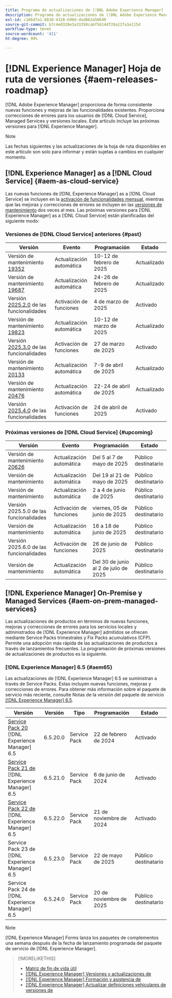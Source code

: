 ```yaml
---
title: Programa de actualizaciones de [!DNL Adobe Experience Manager]
description: Programa de actualizaciones de [!DNL Adobe Experience Manager]
exl-id: c106d7a1-8810-4328-b99d-dad862a50640
source-git-commit: b7c4e0328e3a33350cabf5614df28a12fa1e115d
workflow-type: tm+mt
source-wordcount: '411'
ht-degree: 99%

---
```



# [!DNL Experience Manager] Hoja de ruta de versiones {#aem-releases-roadmap}

[!DNL Adobe Experience Manager] proporciona de forma consistente nuevas funciones y mejoras de las funcionalidades existentes. Proporciona correcciones de errores para los usuarios de [!DNL Cloud Service], Managed Services y versiones locales. Este artículo incluye las próximas versiones para [!DNL Experience Manager].

>[!NOTE]
>
>Las fechas siguientes y las actualizaciones de la hoja de ruta disponibles en este artículo son solo para informar y están sujetas a cambios en cualquier momento.

## [!DNL Experience Manager] as a [!DNL Cloud Service] {#aem-as-cloud-service}

Las nuevas funciones de [!DNL Experience Manager] as a [!DNL Cloud Service] se incluyen en la [activación de funcionalidades mensual](https://experienceleague.adobe.com/es/docs/experience-manager-cloud-service/content/release-notes/release-notes/release-notes-current), mientras que las mejoras y correcciones de errores se incluyen en las [versiones de mantenimiento](https://experienceleague.adobe.com/es/docs/experience-manager-cloud-service/content/release-notes/maintenance/latest) dos veces al mes.
Las próximas versiones para [!DNL Experience Manager] as a [!DNL Cloud Service] están planificadas del siguiente modo:

### Versiones de [!DNL Cloud Service] anteriores {#past}

| Versión | Evento | Programación | Estado |
|---|---|---|---|
| Versión de mantenimiento [19352](https://experienceleague.adobe.com/es/docs/experience-manager-cloud-service/content/release-notes/maintenance/2025/2025-2-0#19352) | Actualización automática | 10-12 de febrero de 2025 | Actualizado |
| Versión de mantenimiento [19687](https://experienceleague.adobe.com/es/docs/experience-manager-cloud-service/content/release-notes/maintenance/2025/2025-2-0#19687) | Actualización automática | 24-26 de febrero de 2025 | Actualizado |
| Versión [2025.2.0](https://experienceleague.adobe.com/es/docs/experience-manager-cloud-service/content/release-notes/release-notes/2025/release-notes-2025-2-0) de las funcionalidades | Activación de funciones | 4 de marzo de 2025 | Activado |
| Versión de mantenimiento [19823](https://experienceleague.adobe.com/es/docs/experience-manager-cloud-service/content/release-notes/maintenance/2025/2025-3-0#19823) | Actualización automática | 10-12 de marzo de 2025 | Actualizado |
| Versión [2025.3.0](https://experienceleague.adobe.com/es/docs/experience-manager-cloud-service/content/release-notes/release-notes/2025/release-notes-2025-3-0) de las funcionalidades | Activación de funciones | 27 de marzo de 2025 | Activado |
| Versión de mantenimiento [20133](https://experienceleague.adobe.com/es/docs/experience-manager-cloud-service/content/release-notes/maintenance/2025/2025-4-0#20133) | Actualización automática | 7-9 de abril de 2025 | Actualizado |
| Versión de mantenimiento [20476](https://experienceleague.adobe.com/en/docs/experience-manager-cloud-service/content/release-notes/maintenance/2025/2025-4-0#20476) | Actualización automática | 22-24 de abril de 2025 | Actualizado |
| Versión [2025.4.0](https://experienceleague.adobe.com/es/docs/experience-manager-cloud-service/content/release-notes/release-notes/release-notes-current) de las funcionalidades | Activación de funciones | 24 de abril de 2025 | Activado |

### Próximas versiones de [!DNL Cloud Service] {#upcoming}

| Versión | Evento | Programación | Estado |
|---|---|---|---|
| Versión de mantenimiento [20626](https://experienceleague.adobe.com/es/docs/experience-manager-cloud-service/content/release-notes/maintenance/latest) | Actualización automática | Del 5 al 7 de mayo de 2025 | Público destinatario |
| Versión de mantenimiento | Actualización automática | Del 19 al 21 de mayo de 2025 | Público destinatario |
| Versión de mantenimiento | Actualización automática | 2 a 4 de junio de 2025 | Público destinatario |
| Versión 2025.5.0 de las funcionalidades | Activación de funciones | viernes, 05 de junio de 2025 | Público destinatario |
| Versión de mantenimiento | Actualización automática | 16 a 18 de junio de 2025 | Público destinatario |
| Versión 2025.6.0 de las funcionalidades | Activación de funciones | 26 de junio de 2025 | Público destinatario |
| Versión de mantenimiento | Actualización automática | Del 30 de junio al 2 de julio de 2025 | Público destinatario |

## [!DNL Experience Manager] On-Premise y Managed Services {#aem-on-prem-managed-services}

Las actualizaciones de productos en términos de nuevas funciones, mejoras y correcciones de errores para los servicios locales y administrados de [!DNL Experience Manager] admitidos se ofrecen mediante Service Packs trimestrales y Fix Packs acumulativos (CFP). Permite una adopción más rápida de las actualizaciones de productos a través de lanzamientos frecuentes. La programación de próximas versiones de actualizaciones de productos es la siguiente.

### [!DNL Experience Manager] 6.5 {#aem65}

Las actualizaciones de [!DNL Experience Manager] 6.5 se suministran a través de Service Packs. Estas incluyen nuevas funciones, mejoras y correcciones de errores. Para obtener más información sobre el paquete de servicio más reciente, consulte Notas de la versión del paquete de servicio [[!DNL Experience Manager]  6.5](https://experienceleague.adobe.com/es/docs/experience-manager-65/content/release-notes/release-notes).

| Versión | Versión | Tipo | Programación | Estado |
|---|---|---|---|---|
| [Service Pack 20 ](https://experienceleague.adobe.com/es/docs/experience-manager-65/content/release-notes/service-pack/6-5-20) [!DNL Experience Manager] 6.5 | 6.5.20.0 | Service Pack | 22 de febrero de 2024 | Activado |
| [Service Pack 21 de ](https://experienceleague.adobe.com/es/docs/experience-manager-65/content/release-notes/service-pack/6-5-21) [!DNL Experience Manager] 6.5 | 6.5.21.0 | Service Pack | 6 de junio de 2024 | Activado |
| [Service Pack 22 de ](https://experienceleague.adobe.com/es/docs/experience-manager-65/content/release-notes/release-notes) [!DNL Experience Manager] 6.5 | 6.5.22.0 | Service Pack | 21 de noviembre de 2024 | Activado |
| Service Pack 23 de [!DNL Experience Manager] 6.5 | 6.5.23.0 | Service Pack | 22 de mayo de 2025 | Público destinatario |
| Service Pack 24 de [!DNL Experience Manager] 6.5 | 6.5.24.0 | Service Pack | 20 de noviembre de 2025 | Público destinatario |

>[!NOTE]
>
>[!DNL Experience Manager] Forms lanza los paquetes de complementos una semana después de la fecha de lanzamiento programada del paquete de servicio de [!DNL Experience Manager].

>[!MORELIKETHIS]
>
>* [Matriz de fin de vida útil](https://helpx.adobe.com/es/support/programs/eol-matrix.html)
>* [[!DNL Experience Manager] Versiones y actualizaciones de](https://experienceleague.adobe.com/es/docs/experience-manager-release-information/aem-release-updates/aem-releases-updates)
>* [[!DNL Experience Manager] Formación y asistencia de](https://experienceleague.adobe.com/es/docs/experience-manager-cloud-service)
>* [[!DNL Experience Manager] Actualizar definiciones vehiculares de versiones de](/help/using/update-release-vehicle-definitions.md)
